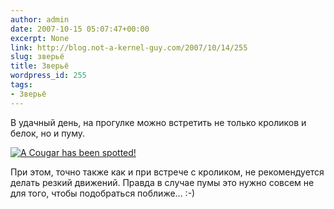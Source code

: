 ```yaml
---
author: admin
date: 2007-10-15 05:07:47+00:00
excerpt: None
link: http://blog.not-a-kernel-guy.com/2007/10/14/255
slug: зверьё
title: Зверьё
wordpress_id: 255
tags:
- Зверьё
---
```


В удачный день, на прогулке можно встретить не только кроликов и белок, но и пуму.

[![A Cougar has been spotted!](http://blog.not-a-kernel-guy.com/wp-content/uploads/2007/10/cougar_warning.thumbnail.jpg)](http://blog.not-a-kernel-guy.com/wp-content/uploads/2007/10/cougar_warning.jpg)

При этом, точно также как и при встрече с кроликом, не рекомендуется делать резкий движений. Правда в случае пумы это нужно совсем не для того, чтобы подобраться поближе... :-)
